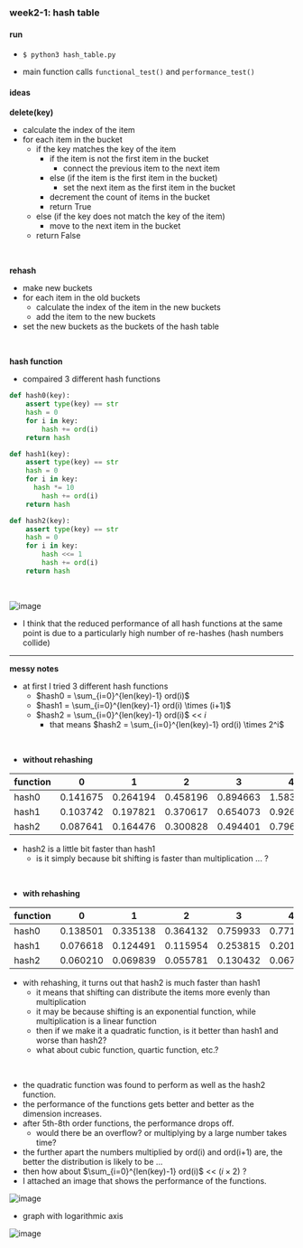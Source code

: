 ### week2-1: hash table

#### run

- `$ python3 hash_table.py`

- main function calls `functional_test()` and `performance_test()`

#### ideas

**delete(key)**

- calculate the index of the item
- for each item in the bucket
  - if the key matches the key of the item
    - if the item is not the first item in the bucket
      - connect the previous item to the next item
    - else (if the item is the first item in the bucket)
      - set the next item as the first item in the bucket
    - decrement the count of items in the bucket
    - return True
  - else (if the key does not match the key of the item)
    - move to the next item in the bucket
  - return False

<br>

**rehash**

- make new buckets
- for each item in the old buckets
  - calculate the index of the item in the new buckets
  - add the item to the new buckets
- set the new buckets as the buckets of the hash table

<br>

**hash function**

- compaired 3 different hash functions

```python
def hash0(key):
    assert type(key) == str
    hash = 0
    for i in key:
        hash += ord(i)
    return hash
```

```python
def hash1(key):
    assert type(key) == str
    hash = 0
    for i in key:
      hash *= 10
        hash += ord(i)
    return hash
```

```python
def hash2(key):
    assert type(key) == str
    hash = 0
    for i in key:
        hash <<= 1
        hash += ord(i)
    return hash
```

<br>

![image](https://user-images.githubusercontent.com/82920808/239954025-d565d2c4-a566-4e35-873f-73b1cde69c62.png)

- I think that the reduced performance of all hash functions at the same point is due to a particularly high number of re-hashes (hash numbers collide)

---

**messy notes**

- at first I tried 3 different hash functions
  - $hash0 = \sum_{i=0}^{len(key)-1} ord(i)$
  - $hash1 = \sum_{i=0}^{len(key)-1} ord(i) \times (i+1)$
  - $hash2 = \sum_{i=0}^{len(key)-1} ord(i)$ << $i$
    - that means $hash2 = \sum_{i=0}^{len(key)-1} ord(i) \times 2^i$

<br>

- **without rehashing**

| function | 0        | 1        | 2        | 3        | 4        | 5        | 6        | 7        | 8        | 9        | 10       |
| -------- | -------- | -------- | -------- | -------- | -------- | -------- | -------- | -------- | -------- | -------- | -------- |
| hash0    | 0.141675 | 0.264194 | 0.458196 | 0.894663 | 1.583601 | 2.386393 | 3.192551 | 3.905212 | 4.996136 | 6.936427 | 7.515041 |
| hash1    | 0.103742 | 0.197821 | 0.370617 | 0.654073 | 0.926428 | 1.295166 | 1.637758 | 1.912461 | 2.206000 | 2.596715 | 2.835486 |
| hash2    | 0.087641 | 0.164476 | 0.300828 | 0.494401 | 0.796167 | 1.115073 | 1.414891 | 1.683746 | 2.196558 | 2.475865 | 2.564640 |

- hash2 is a little bit faster than hash1
  - is it simply because bit shifting is faster than multiplication ... ?

<br>

- **with rehashing**

| function | 0        | 1        | 2        | 3        | 4        | 5        | 6        | 7        | 8        | 9        | 10       |
| -------- | -------- | -------- | -------- | -------- | -------- | -------- | -------- | -------- | -------- | -------- | -------- |
| hash0    | 0.138501 | 0.335138 | 0.364132 | 0.759933 | 0.771389 | 1.313483 | 2.903889 | 1.599014 | 2.188509 | 2.672673 | 3.321305 |
| hash1    | 0.076618 | 0.124491 | 0.115954 | 0.253815 | 0.201688 | 0.303220 | 0.753027 | 0.401658 | 0.500669 | 0.620192 | 0.741426 |
| hash2    | 0.060210 | 0.069839 | 0.055781 | 0.130432 | 0.067772 | 0.079858 | 0.271970 | 0.097294 | 0.105789 | 0.134958 | 0.123959 |

- with rehashing, it turns out that hash2 is much faster than hash1
  - it means that shifting can distribute the items more evenly than multiplication
  - it may be because shifting is an exponential function, while multiplication is a linear function
  - then if we make it a quadratic function, is it better than hash1 and worse than hash2?
  - what about cubic function, quartic function, etc.?

<br>

- the quadratic function was found to perform as well as the hash2 function.
- the performance of the functions gets better and better as the dimension increases.
- after 5th-8th order functions, the performance drops off.
  - would there be an overflow? or multiplying by a large number takes time?
- the further apart the numbers multiplied by ord(i) and ord(i+1) are, the better the distribution is likely to be ...
- then how about $\sum_{i=0}^{len(key)-1} ord(i)$ << $(i\times 2)$ ?
- I attached an image that shows the performance of the functions.

![image](https://user-images.githubusercontent.com/82920808/239747945-bfe81038-de09-423b-8959-36acf32a1ba3.png)

- graph with logarithmic axis

![image](https://user-images.githubusercontent.com/82920808/239747957-de82e052-fd7d-4d6f-bb4a-335084d63703.png)
